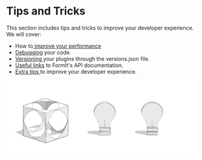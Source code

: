 # Tips and Tricks

This section includes tips and tricks to improve your developer experience. We will cover:

* How to[ improve your performance](client-side-vs-web-side-engines.md)
* [Debugging](debugging.md) your code.
* [Versioning ](versioning.md)your plugins through the versions.json file.
* [Useful links](useful-links.md) to FormIt's API documentation.&#x20;
* [Extra tips ](extra-tips.md)to improve your developer experience.&#x20;



![](../../../.gitbook/assets/c25.PNG)

